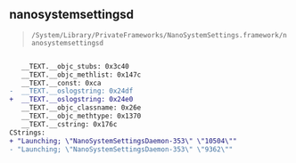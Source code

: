 ## nanosystemsettingsd

> `/System/Library/PrivateFrameworks/NanoSystemSettings.framework/nanosystemsettingsd`

```diff

   __TEXT.__objc_stubs: 0x3c40
   __TEXT.__objc_methlist: 0x147c
   __TEXT.__const: 0xca
-  __TEXT.__oslogstring: 0x24df
+  __TEXT.__oslogstring: 0x24e0
   __TEXT.__objc_classname: 0x26e
   __TEXT.__objc_methtype: 0x1370
   __TEXT.__cstring: 0x176c
CStrings:
+ "Launching; \"NanoSystemSettingsDaemon-353\" \"10504\""
- "Launching; \"NanoSystemSettingsDaemon-353\" \"9362\""

```
